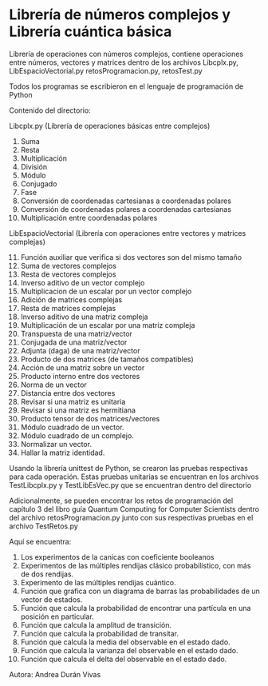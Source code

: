 # Librería de números complejos y Librería cuántica básica
Librería de operaciones con números complejos, 
contiene operaciones entre números, vectores y matrices dentro
de los archivos Libcplx.py, LibEspacioVectorial.py
retosProgramacion.py, retosTest.py

Todos los programas se escribieron en el lenguaje de programación
de Python

Contenido del directorio:

Libcplx.py (Librería de operaciones básicas entre complejos)
  1. Suma
  2. Resta
  3. Multiplicación
  4. División
  5. Módulo
  6. Conjugado
  7. Fase
  8. Conversión de coordenadas cartesianas a coordenadas polares
  9. Conversión de coordenadas polares a coordenadas cartesianas
  10. Multiplicación entre coordenadas polares

LibEspacioVectorial (Librería con operaciones entre vectores y matrices complejas)

  11. Función auxiliar que verifica si dos vectores son del mismo tamaño
  12.  Suma de vectores complejos
  13.  Resta de vectores complejos
  14.  Inverso aditivo de un vector complejo
  15.  Multiplicacion de un escalar por un vector complejo
  16.  Adición de matrices complejas
  17.  Resta de matrices complejas
  18.  Inverso aditivo de una matriz compleja
  19.  Multiplicación de un escalar por una matriz compleja
  20.  Transpuesta de una matriz/vector
  21.  Conjugada de una matriz/vector
  22.  Adjunta (daga) de una matriz/vector
  23.  Producto de dos matrices (de tamaños compatibles)
  24.  Acción de una matriz sobre un vector
  25.  Producto interno entre dos vectores
  26.  Norma de un vector
  27.  Distancia entre dos vectores
  28.  Revisar si una matriz es unitaria
  29.  Revisar si una matriz es hermitiana
  30.  Producto tensor de dos matrices/vectores
  31.  Módulo cuadrado de un vector.
  32.  Módulo cuadrado de un complejo.
  33.  Normalizar un vector.
  34.  Hallar la matriz identidad.

Usando la librería unittest de Python, se crearon las pruebas respectivas para
cada operación. Estas pruebas unitarias se encuentran en los archivos TestLibcplx.py y
TestLibEsVec.py que se encuentran dentro del directorio

Adicionalmente, se pueden encontrar los retos de programación del capítulo 3 del
libro guía Quantum Computing for Computer Scientists dentro del archivo retosProgramacion.py junto 
con sus respectivas pruebas en el archivo TestRetos.py

Aquí se encuentra:

1. Los experimentos de la canicas con coeficiente booleanos
2. Experimentos de las múltiples rendijas clásico probabilístico, con más de dos rendijas.
3. Experimento de las múltiples rendijas cuántico.
4. Función que grafica con un diagrama de barras las probabilidades de un vector de estados.
5. Función que calcula la probabilidad de encontrar una partícula en una posición en particular.
6. Función que calcula la amplitud de transición.
7. Función que calcula la probabilidad de transitar.
8. Función que calcula la media del observable en el estado dado.
9. Función que calcula la varianza del observable en el estado dado.
10. Función que calcula el delta del observable en el estado dado.

Autora: Andrea Durán Vivas

